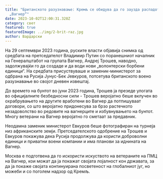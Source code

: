 ```yaml
---
title: "Британското разузнавање: Кремљ се обидува да го заузда распадот на PMC
  „Вагнер“"
date: 2023-10-02T12:00:31.328Z
category: свет
featured: true
featuredImage: ../img/2-brit-raz.jpg
author: Вардарски
---
```

На 29 септември 2023 година, руските власти објавија снимка од средбата на претседателот Владимир Путин со поранешниот началник на Генералштабот на групата Вагнер, Андреј Трошев, наводно, задолжувајќи го да создаде и да води нови „волонтерски борбени единици“. На средбата присуствуваше и заменик-министерот за одбрана на Русија Јунус-Бек Јевкуров, потсетува британското воено разузнавање во својот дневен извештај.

До времето на бунтот во јуни 2023 година, Трошев ја презеде улогата во официјалните безбедносни сили - Трошев веројатно беше вклучен во охрабрувањето на другите вработени во Вагнер да потпишуваат договори, со што веројатно придонесува за брзо растечкото незадоволство во редовите на вагнерците и избувнувањето на бунтот. Многу ветерани на Вагнер веројатно го сметаат за предавник.

Неодамна заменик министерот Евкуров беше фотографиран на турнеја низ африканските земји. Претседателското одобрение на Трошев и Евкуров покажува дека Русија продолжува да користи доброволни единици и приватни воени компании и има планови за иднината на Вагнер.

Москва е подготвена да го искористи искуството на ветераните на ПМЦ на Вагнер, кои можат да ја покажат својата лојалност кон државата, за да ја покаже својата континуирана посветеност на глобалниот југ, но можеби и со поголем надзор од Кремљ.